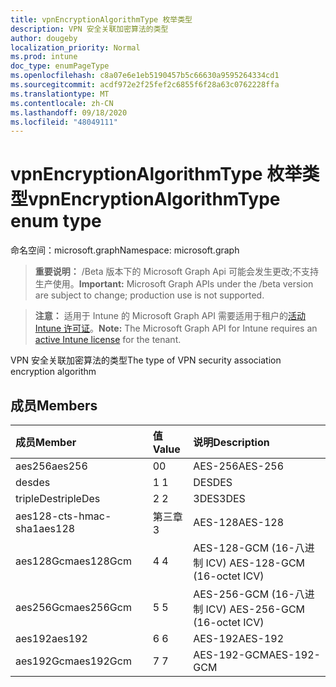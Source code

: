 ```yaml
---
title: vpnEncryptionAlgorithmType 枚举类型
description: VPN 安全关联加密算法的类型
author: dougeby
localization_priority: Normal
ms.prod: intune
doc_type: enumPageType
ms.openlocfilehash: c8a07e6e1eb5190457b5c66630a9595264334cd1
ms.sourcegitcommit: acdf972e2f25fef2c6855f6f28a63c0762228ffa
ms.translationtype: MT
ms.contentlocale: zh-CN
ms.lasthandoff: 09/18/2020
ms.locfileid: "48049111"
---
```

# <a name="vpnencryptionalgorithmtype-enum-type"></a><span data-ttu-id="cedb3-103">vpnEncryptionAlgorithmType 枚举类型</span><span class="sxs-lookup"><span data-stu-id="cedb3-103">vpnEncryptionAlgorithmType enum type</span></span>

<span data-ttu-id="cedb3-104">命名空间：microsoft.graph</span><span class="sxs-lookup"><span data-stu-id="cedb3-104">Namespace: microsoft.graph</span></span>

> <span data-ttu-id="cedb3-105">**重要说明：** /Beta 版本下的 Microsoft Graph Api 可能会发生更改;不支持生产使用。</span><span class="sxs-lookup"><span data-stu-id="cedb3-105">**Important:** Microsoft Graph APIs under the /beta version are subject to change; production use is not supported.</span></span>

> <span data-ttu-id="cedb3-106">**注意：** 适用于 Intune 的 Microsoft Graph API 需要适用于租户的[活动 Intune 许可证](https://go.microsoft.com/fwlink/?linkid=839381)。</span><span class="sxs-lookup"><span data-stu-id="cedb3-106">**Note:** The Microsoft Graph API for Intune requires an [active Intune license](https://go.microsoft.com/fwlink/?linkid=839381) for the tenant.</span></span>

<span data-ttu-id="cedb3-107">VPN 安全关联加密算法的类型</span><span class="sxs-lookup"><span data-stu-id="cedb3-107">The type of VPN security association encryption algorithm</span></span>

## <a name="members"></a><span data-ttu-id="cedb3-108">成员</span><span class="sxs-lookup"><span data-stu-id="cedb3-108">Members</span></span>
|<span data-ttu-id="cedb3-109">成员</span><span class="sxs-lookup"><span data-stu-id="cedb3-109">Member</span></span>|<span data-ttu-id="cedb3-110">值</span><span class="sxs-lookup"><span data-stu-id="cedb3-110">Value</span></span>|<span data-ttu-id="cedb3-111">说明</span><span class="sxs-lookup"><span data-stu-id="cedb3-111">Description</span></span>|
|:---|:---|:---|
|<span data-ttu-id="cedb3-112">aes256</span><span class="sxs-lookup"><span data-stu-id="cedb3-112">aes256</span></span>|<span data-ttu-id="cedb3-113">0</span><span class="sxs-lookup"><span data-stu-id="cedb3-113">0</span></span>|<span data-ttu-id="cedb3-114">AES-256</span><span class="sxs-lookup"><span data-stu-id="cedb3-114">AES-256</span></span>|
|<span data-ttu-id="cedb3-115">des</span><span class="sxs-lookup"><span data-stu-id="cedb3-115">des</span></span>|<span data-ttu-id="cedb3-116">1 </span><span class="sxs-lookup"><span data-stu-id="cedb3-116">1</span></span>|<span data-ttu-id="cedb3-117">DES</span><span class="sxs-lookup"><span data-stu-id="cedb3-117">DES</span></span>|
|<span data-ttu-id="cedb3-118">tripleDes</span><span class="sxs-lookup"><span data-stu-id="cedb3-118">tripleDes</span></span>|<span data-ttu-id="cedb3-119">2 </span><span class="sxs-lookup"><span data-stu-id="cedb3-119">2</span></span>|<span data-ttu-id="cedb3-120">3DES</span><span class="sxs-lookup"><span data-stu-id="cedb3-120">3DES</span></span>|
|<span data-ttu-id="cedb3-121">aes128-cts-hmac-sha1</span><span class="sxs-lookup"><span data-stu-id="cedb3-121">aes128</span></span>|<span data-ttu-id="cedb3-122">第三章</span><span class="sxs-lookup"><span data-stu-id="cedb3-122">3</span></span>|<span data-ttu-id="cedb3-123">AES-128</span><span class="sxs-lookup"><span data-stu-id="cedb3-123">AES-128</span></span>|
|<span data-ttu-id="cedb3-124">aes128Gcm</span><span class="sxs-lookup"><span data-stu-id="cedb3-124">aes128Gcm</span></span>|<span data-ttu-id="cedb3-125">4 </span><span class="sxs-lookup"><span data-stu-id="cedb3-125">4</span></span>|<span data-ttu-id="cedb3-126">AES-128-GCM (16-八进制 ICV) </span><span class="sxs-lookup"><span data-stu-id="cedb3-126">AES-128-GCM (16-octet ICV)</span></span>|
|<span data-ttu-id="cedb3-127">aes256Gcm</span><span class="sxs-lookup"><span data-stu-id="cedb3-127">aes256Gcm</span></span>|<span data-ttu-id="cedb3-128">5 </span><span class="sxs-lookup"><span data-stu-id="cedb3-128">5</span></span>|<span data-ttu-id="cedb3-129">AES-256-GCM (16-八进制 ICV) </span><span class="sxs-lookup"><span data-stu-id="cedb3-129">AES-256-GCM (16-octet ICV)</span></span>|
|<span data-ttu-id="cedb3-130">aes192</span><span class="sxs-lookup"><span data-stu-id="cedb3-130">aes192</span></span>|<span data-ttu-id="cedb3-131">6 </span><span class="sxs-lookup"><span data-stu-id="cedb3-131">6</span></span>|<span data-ttu-id="cedb3-132">AES-192</span><span class="sxs-lookup"><span data-stu-id="cedb3-132">AES-192</span></span>|
|<span data-ttu-id="cedb3-133">aes192Gcm</span><span class="sxs-lookup"><span data-stu-id="cedb3-133">aes192Gcm</span></span>|<span data-ttu-id="cedb3-134">7 </span><span class="sxs-lookup"><span data-stu-id="cedb3-134">7</span></span>|<span data-ttu-id="cedb3-135">AES-192-GCM</span><span class="sxs-lookup"><span data-stu-id="cedb3-135">AES-192-GCM</span></span>|






